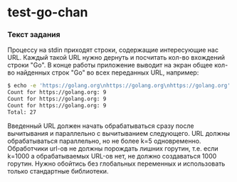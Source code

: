 # test-go-chan

### Текст задания
 
Процессу на stdin приходят строки, содержащие интересующие нас URL. Каждый такой URL нужно дернуть и посчитать кол-во 
вхождений строки "Go". В конце работы приложение выводит на экран общее кол-во найденных строк "Go" во всех переданных 
URL, например:

```sh
$ echo -e 'https://golang.org\nhttps://golang.org\nhttps://golang.org' | go run 1.go
Count for https://golang.org: 9
Count for https://golang.org: 9
Count for https://golang.org: 9
Total: 27
```

Введенный URL должен начать обрабатываться сразу после вычитывания и параллельно с вычитыванием следующего. URL должны 
обрабатываться параллельно, но не более k=5 одновременно. Обработчики url-ов не должны порождать лишних горутин, т.е. 
если k=1000 а обрабатываемых URL-ов нет, не должно создаваться 1000 горутин. Нужно обойтись без глобальных 
переменных и использовать только стандартные библиотеки.


